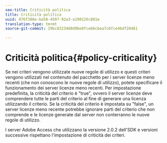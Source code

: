```yaml
---
seo-title: Criticità politica
title: Criticità politica
uuid: 076f386e-ba58-4507-92a3-a190126c881e
translation-type: tm+mt
source-git-commit: 29bc8323460d9be0fce66cbea7c6fce46df20d61

---
```



# Criticità politica{#policy-criticality}

Se nei criteri vengono utilizzate nuove regole di utilizzo e questi criteri vengono utilizzati nel contenuto del pacchetto per i server licenze meno recenti (che non conoscono le nuove regole di utilizzo), potete specificare il funzionamento dei server licenze meno recenti. Per impostazione predefinita, la criticità del criterio è &quot;true&quot;, ovvero il server licenze deve comprendere tutte le parti del criterio al fine di generare una licenza utilizzando il criterio. Se la criticità del criterio è impostata su &quot;false&quot;, un server licenze meno recente potrebbe ignorare parti del criterio che non comprende e le licenze generate dal server non conterranno le nuove regole di utilizzo.

I server Adobe Access che utilizzano la versione 2.0.2 dell&#39;SDK e versioni successive rispettano l&#39;impostazione di criticità dei criteri.
